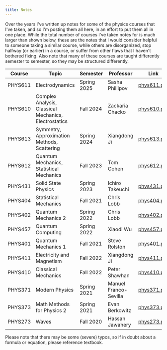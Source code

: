 ```yaml
---
title: Notes
---
```

Over the years I've written up notes for some of the physics courses that I've taken, and so I'm posting them all here, in an effort to put them all in one place.
While the total number of courses I've taken notes for is much larger than shown below, these are the notes that I would consider helpful to someone taking a similar course, while others are disorganized, stop halfway (or earlier) in a course, or suffer from other flaws that I haven't bothered fixing. Also note that many of these courses are taught differently semester to semester, so they may be structured differently.


| Course    | Topic | Semester | Professor | Link |
|-----------|-------|----------|-----------| -----|
| PHYS611   | Electrodynamics | Spring 2025| Sasha Phillipov |[phys611.pdf](/notes/phys611.pdf)| 
| PHYS610   | Complex Analysis, Classical Mechanics, Electrostatics  | Fall 2024 | Zackaria Chacko | [phys610.pdf](/notes/phys610.pdf)| 
| PHYS613   | Symmetry, Approximation Methods, Scattering | Spring 2024 | Xiangdong Ji| [phys613.pdf](/notes/phys613.pdf)| 
| PHYS612   | Quantum Mechanics, Statistical Mechanics | Fall 2023 | Tom Cohen | [phys612.pdf](/notes/phys612.pdf)|
| PHYS431   | Solid State Physics | Spring 2023 | Ichiro Takeuchi | [phys431.pdf](/notes/phys431.pdf) |
| PHYS404   | Statistical Mechanics | Fall 2021 | Chris Lobb | [phys404.pdf](/notes/phys404.pdf) |
| PHYS402   | Quantum Mechanics 2 | Spring 2022| Chris Lobb | [phys402.pdf](/notes/phys402.pdf)|
| PHYS457   | Quantum Computing | Spring 2022| Xiaodi Wu | [phys457.pdf](/notes/phys457.pdf)|
| PHYS401   | Quantum Mechanics 1 | Fall 2021 | Steve Rolston | [phys401.pdf](/notes/phys401.pdf)|
| PHYS411   | Electricity and Magnetism | Fall 2022 | Xiangdong Ji |[phys411.pdf](/notes/phys411.pdf) |
| PHYS410   | Classical Mechanics | Fall 2022 | Peter Shawhan | [phys410.pdf](/notes/phys410.pdf)|
| PHYS371   | Modern Physics |Spring 2021 | Manuel Franco-Sevilla |[phys371.pdf](/notes/phys371.pdf)|
| PHYS373   | Math Methods for Physics 2 |Spring 2021 | Evan Berkowitz |[phys373.pdf](/notes/phys373.pdf)|
| PHYS273   | Waves |Fall 2020| Hassan Jawahery  |[phys273.pdf](/notes/phys273.pdf)|

Please note that there may be some (severe) typos, so if in doubt about a formula or equation, please reference textbook.
